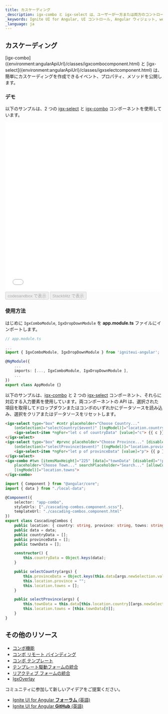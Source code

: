 ```yaml
---
title: カスケーディング
_description: igx-combo と igx-select は、ユーザーが一方または両方のコントロールを使用してカスケード シナリオを簡単に構築できるようにするイベント、プロパティ、およびメソッドを公開します。
_keywords: Ignite UI for Angular, UI コントロール, Angular ウィジェット, web ウィジェット, UI ウィジェット, Angular, ネイティブ Angular コンポーネント スイート, ネイティブ Angular コントロール, ネイティブ Angular コンポーネント ライブラリ, Angular Combo コンポーネント, Angular Combo コントロール、Angular カスケーディング Combo, Angular Select, Angular カスケーディング
_language: ja
---
```


## カスケーディング
<p class="highlight">
 [igx-combo]({environment:angularApiUrl}/classes/igxcombocomponent.html) と [igx-select]({environment:angularApiUrl}/classes/igxselectcomponent.html) は、簡単にカスケーディングを作成できるイベント、プロパティ、メソッドを公開します。
</p>
<div class="divider"></div>

### デモ

以下のサンプルは、2 つの [igx-select]({environment:angularApiUrl}/classes/igxselectcomponent.html) と [igx-combo]({environment:angularApiUrl}/classes/igxcombocomponent.html) コンポーネントを使用しています。

<div class="sample-container loading" style="height: 540px;">
    <iframe id="cascading-combos-sample" frameborder="0" seamless width="100%" height="100%" src="{environment:demosBaseUrl}/lists/cascading-combos" onload="onSampleIframeContentLoaded(this);"></iframe>
</div>
<div>
<button data-localize="codesandbox" disabled class="codesandbox-btn" data-iframe-id="cascading-combos-sample" data-demos-base-url="{environment:demosBaseUrl}">codesandbox で表示</button>
<button data-localize="stackblitz" disabled class="stackblitz-btn" data-iframe-id="cascading-combos-sample" data-demos-base-url="{environment:demosBaseUrl}">Stackblitz で表示</button>
</div>
<div class="divider--half"></div>

### 使用方法
はじめに `IgxComboModule`, `IgxDropDownModule` を **app.module.ts** ファイルにインポートします。

```typescript
// app.module.ts

...
import { IgxComboModule, IgxDropDownModule } from 'igniteui-angular';

@NgModule({
    ...
    imports: [..., IgxComboModule, IgxDropDownModule ],
    ...
})
export class AppModule {}
```

以下のサンプルは、[igx-combo]({environment:angularApiUrl}/classes/igxcombocomponent.html) と 2 つの [igx-select]({environment:angularApiUrl}/classes/igxselectcomponent.html) コンポーネント、それらに対応する入力要素を使用しています。両コンポーネントの API は、選択された項目を取得してドロップダウンまたはコンボのいずれかにデータソースを読み込み、選択をクリアまたはデータソースをリセットします。

```html
<igx-select type="box" #cntr placeholder="Choose Country..."
    (onSelection)="selectCountry($event)" [(ngModel)]="location.country">
    <igx-select-item *ngFor="let c of countryData" [value]="c"> {{ c }} </igx-select-item>
</igx-select>
<igx-select type="box" #prvnc placeholder="Choose Province..." [disabled]="!cntr.value"
    (onSelection)="selectProvince($event)" [(ngModel)]="location.province">
    <igx-select-item *ngFor="let p of provinceData" [value]="p"> {{ p }} </igx-select-item>
</igx-select>
<igx-combo #twn [itemsMaxHeight]="225" [data]="townData" [disabled]="!prvnc.value"
    placeholder="Choose Town..." searchPlaceholder="Search..." [allowCustomValues]="false"
    [(ngModel)]="location.towns">
</igx-combo>

```

```typescript
import { Component } from "@angular/core";
import { data } from "./local-data";

@Component({
    selector: "app-combo",
    styleUrls: ["./cascading-combos.component.scss"],
    templateUrl: "./cascading-combos.component.html"
})
export class CascadingCombos {
    public location: { country: string, province: string, towns: string[] } = { country: "", province: "", towns: [] };
    public data = data;
    public countryData = [];
    public provinceData = [];
    public townData = [];

    constructor() {
        this.countryData = Object.keys(data);
    }

    public selectCountry(args) {
        this.provinceData = Object.keys(this.data[args.newSelection.value]);
        this.location.province = "";
        this.location.towns = [];
    }

    public selectProvince(args) {
        this.townData = this.data[this.location.country][args.newSelection.value];
        this.location.towns = [this.townData[0]];
    }
}
```

## その他のリソース
<div class="divider--half"></div>

* [コンボ機能](combo_features.md)
* [コンボ リモート バインディング](combo_remote.md)
* [コンボ テンプレート](combo_templates.md)
* [テンプレート駆動フォームの統合](input_group.md)
* [リアクティブ フォームの統合](input_group_reactive_forms.md)
* [IgxOverlay]({environment:angularApiUrl}/classes/igxoverlayservice.html)

コミュニティに参加して新しいアイデアをご提案ください。

* [Ignite UI for Angular **フォーラム** (英語)](https://www.infragistics.com/community/forums/f/ignite-ui-for-angular)
* [Ignite UI for Angular **GitHub** (英語)](https://github.com/IgniteUI/igniteui-angular)
